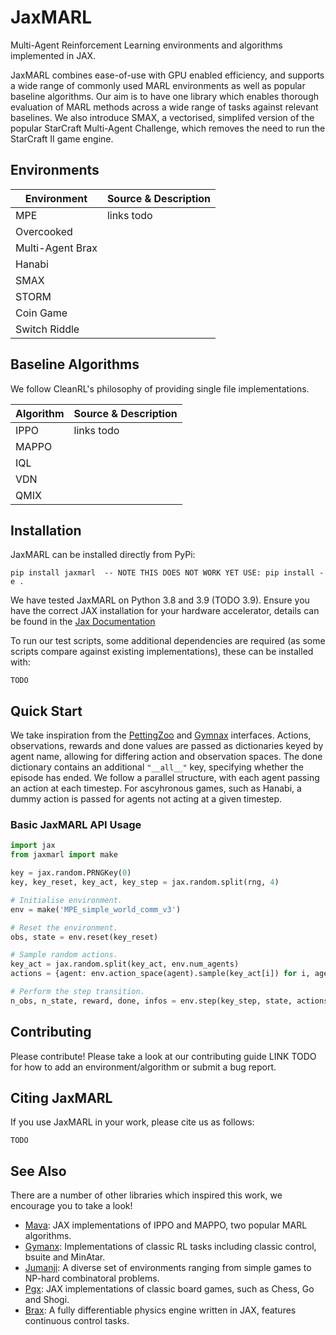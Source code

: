 # JaxMARL

Multi-Agent Reinforcement Learning environments and algorithms implemented in JAX.

JaxMARL combines ease-of-use with GPU enabled efficiency, and supports a wide range of commonly used MARL environments as well as popular baseline algorithms. Our aim is to have one library which enables thorough evaluation of MARL methods across a wide range of tasks against relevant baselines. We also introduce SMAX, a vectorised, simplifed version of the popular StarCraft Multi-Agent Challenge, which removes the need to run the StarCraft II game engine. 

## Environments

| Environment |  Source & Description | 
| --- | --- | 
| MPE | links todo |
| Overcooked |  |
| Multi-Agent Brax |  | 
| Hanabi |   |
| SMAX |  |
| STORM |  |
| Coin Game |  |
| Switch Riddle |  | 

## Baseline Algorithms

We follow CleanRL's philosophy of providing single file implementations.

| Algorithm |  Source & Description | 
| --- | --- | 
| IPPO | links todo | 
| MAPPO |  |
| IQL |  |
| VDN |  | 
| QMIX |  |


## Installation
JaxMARL can be installed directly from PyPi:
```
pip install jaxmarl  -- NOTE THIS DOES NOT WORK YET USE: pip install -e .
```
We have tested JaxMARL on Python 3.8 and 3.9 (TODO 3.9). Ensure you have the correct JAX installation for your hardware accelerator, details can be found in the [Jax Documentation](https://github.com/google/jax#installation)

To run our test scripts, some additional dependencies are required (as some scripts compare against existing implementations), these can be installed with:
```
TODO
```

## Quick Start 

We take inspiration from the [PettingZoo](https://github.com/Farama-Foundation/PettingZoo) and [Gymnax](https://github.com/RobertTLange/gymnax) interfaces. Actions, observations, rewards and done values are passed as dictionaries keyed by agent name, allowing for differing action and observation spaces. The done dictionary contains an additional `"__all__"` key, specifying whether the episode has ended. We follow a parallel structure, with each agent passing an action at each timestep. For ascyhronous games, such as Hanabi, a dummy action is passed for agents not acting at a given timestep.

### Basic JaxMARL API  Usage
```python 
import jax
from jaxmarl import make

key = jax.random.PRNGKey(0)
key, key_reset, key_act, key_step = jax.random.split(rng, 4)

# Initialise environment.
env = make('MPE_simple_world_comm_v3')

# Reset the environment.
obs, state = env.reset(key_reset)

# Sample random actions.
key_act = jax.random.split(key_act, env.num_agents)
actions = {agent: env.action_space(agent).sample(key_act[i]) for i, agent in enumerate(env.agents)}

# Perform the step transition.
n_obs, n_state, reward, done, infos = env.step(key_step, state, actions)
```

## Contributing 
Please contribute! Please take a look at our contributing guide LINK TODO for how to add an environment/algorithm or submit a bug report.

## Citing JaxMARL

If you use JaxMARL in your work, please cite us as follows:

```
TODO
```

## See Also
There are a number of other libraries which inspired this work, we encourage you to take a look!
- [Mava](https://github.com/instadeepai/Mava): JAX implementations of IPPO and MAPPO, two popular MARL algorithms.
- [Gymanx](https://github.com/RobertTLange/gymnax): Implementations of classic RL tasks including classic control, bsuite and MinAtar.
- [Jumanji](https://github.com/instadeepai/jumanji): A diverse set of environments ranging from simple games to NP-hard combinatoral problems.
- [Pgx](https://github.com/sotetsuk/pgx): JAX implementations of classic board games, such as Chess, Go and Shogi.
- [Brax](https://github.com/google/brax): A fully differentiable physics engine written in JAX, features continuous control tasks.
